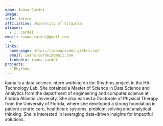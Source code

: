 ```yaml
---
name: Ioana Cardei
image: 
role: intern
affiliation: University of Virginia
aliases:
  - I. Cardei
email: ioana.cardei@gmail.com
  - 
links:
  home-page: https://ioanacardei.github.io/
  email: ioana.cardei@gmail.com
  linkedin: ioana-cardei
projects: 
  - Rhythms
---
```


Ioana is a data science intern working on the Rhythms project in the HAI Technology Lab. She obtained a Master of Science in Data Science and Analytics from the department of engineering and computer science at Florida Atlantic University. She also earned a Doctorate of Physical Therapy from the University of Florida, where she developed a strong foundation in patient centric care, healthcare systems, problem-solving and analytical thinking. She is interested in leveraging data-driven insights for impactful solutions.
